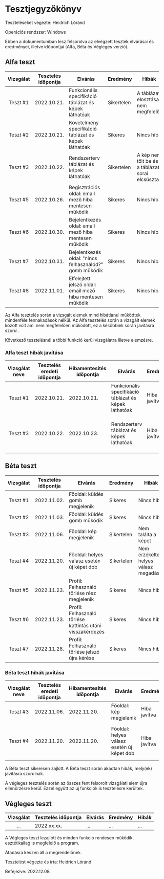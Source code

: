 # Tesztjegyzőkönyv

Teszteléseket végezte: Heidrich Lóránd

Operációs rendszer: Windows

Ebben a dokumentumban lesz felsorolva az elvégzett tesztek elvárásai és eredményei, illetve időpontjai (Alfa, Béta és Végleges verzió).

## Alfa teszt

| Vizsgálat | Tesztelés időpontja | Elvárás | Eredmény | Hibák |
| :---: | --- | --- | --- | --- |
| Teszt #1 | 2022.10.21. | Funkcionális specifikáció táblázat és képek láthatóak | Sikertelen | A táblázat elosztása nem megfelelő |
| Teszt #2 | 2022.10.21. | Követelmény specifikáció táblázat és képek láthatóak | Sikeres | Nincs hiba |
| Teszt #3 | 2022.10.22. | Rendszerterv táblázat és képek láthatóak | Sikertelen | A kép nem tölt be és a táblázat sorai elcsúsztak |
| Teszt #5 | 2022.10.26. | Regisztrációs oldal: email mező hiba mentesen működik | Sikeres | Nincs hiba |
| Teszt #6 | 2022.10.30. | Bejelentkezés oldal: email mező hiba mentesen működik | Sikeres | Nincs hiba |
| Teszt #7 | 2022.10.31. | Bejelentkezés oldal: "nincs felhasználód?" gomb működik | Sikeres | Nincs hiba |
| Teszt #8 | 2022.11.01. | Elfelejtett jelszó oldal: email mező hiba mentesen működik | Sikeres | Nincs hiba |

Az Alfa tesztelés során a vizsgált elemek mind hibátlanul működtek mindenféle fennakadások nélkül.
Az Alfa tesztelés során a vizsgált elemek között volt ami nem megfelelően működött, ez a későbbiek során javításra szorul.

Következő tesztelésnél a többi funkció kerül vizsgálatra illetve elemzésre.

### Alfa teszt hibák javítása
| Vizsgálat neve | Tesztelés eredeti időpontja | Hibamentesítés időpontja | Elvárás | Eredmény | Hibák |
| :---: | --- | --- | --- | --- | --- |
| Teszt #1 | 2022.10.21.  | 2022.10.21. | Funkcionális specifikáció táblázat és képek láthatóak | Hiba javítva | Táblázat kinézet javítva |
| Teszt #3 | 2022.10.22. | 2022.10.23. | Rendszerterv táblázat és képek láthatóak | Hiba javítva | A képek betöltenek és a táblázat kinézet javítva |

## Béta teszt

| Vizsgálat | Tesztelés időpontja | Elvárás | Eredmény | Hibák |
| :---: | --- | --- | --- | --- |
| Teszt #1 | 2022.11.02. | Főoldal: küldés gomb megjelenik | Sikeres | Nincs hiba |
| Teszt #2 | 2022.11.03. | Főoldal: küldés gomb működik | Sikeres | Nincs hiba |
| Teszt #3 | 2022.11.06. | Főoldal: kép megjelenik | Sikertelen | Nem találta a képet |
| Teszt #4 | 2022.11.20. | Főoldal: helyes válasz esetén új képet dob | Sikertelen | Nem érzékelte a helyes válasz megadását |
| Teszt #5 | 2022.11.23. | Profil: Felhasználó törlése rész megjelenik | Sikeres | Nincs hiba |
| Teszt #6 | 2022.11.23. | Profil: Felhasználó törlése kattintás utáni visszakérdezés | Sikeres | Nincs hiba|
| Teszt #7 | 2022.11.28. | Profil: Felhasználó törlése jelszó újra kérése | Sikeres | Nincs hiba |

### Béta teszt hibák javítása
| Vizsgálat neve | Tesztelés eredeti időpontja | Hibamentesítés időpontja | Elvárás | Eredmény | Hibák |
| :---: | --- | --- | --- | --- | --- |
| Teszt #3 | 2022.11.06.  | 2022.11.20. | Főoldal: kép megjelenik | Hiba javítva | Táblázat kinézet javítva |
| Teszt #4 | 2022.11.20. | 2022.11.20. | Főoldal: helyes válasz esetén új képet dob  | Hiba javítva | A képek betöltenek és a táblázat kinézet javítva |

A Béta teszt sikeresen zajlott.
A Béta teszt során akadtan hibák, mely(ek) javításra szorulnak.

A végleges tesztelés során az összes fent felsorolt vizsgálati elem újra ellenőrzésre kerül. Ezzel együtt az új funkciók is tesztelésre kerültek.

## Végleges teszt
| Vizsgálat | Tesztelés időpontja | Elvárás | Eredmény | Hibák |
| :---: | --- | --- | --- | --- |
| ... | 2022.xx.xx. | ... | ... | ... |

A Végleges teszt lezajlott és minden funkció rendesen működik, esztétikailag is megfelelő a program.

Átadásra készen áll a megrendelőnek.

Tesztelést végezte és írta: Heidrich Lóránd

Befejezve: 2022.12.08.
